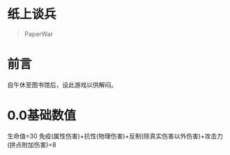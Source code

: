 # 纸上谈兵

> PaperWar
>

# 前言

自午休至图书馆后，设此游戏以供解闷。

# 0.0基础数值

生命值=30
免疫(属性伤害)+抗性(物理伤害)+反制(除真实伤害以外伤害)+攻击力(拼点附加伤害)=8
